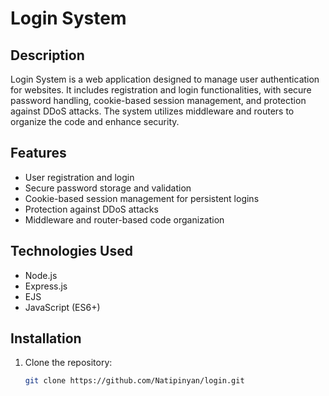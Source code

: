 # Login System

## Description
Login System is a web application designed to manage user authentication for websites. It includes registration and login functionalities, with secure password handling, cookie-based session management, and protection against DDoS attacks. The system utilizes middleware and routers to organize the code and enhance security.

## Features
- User registration and login
- Secure password storage and validation
- Cookie-based session management for persistent logins
- Protection against DDoS attacks
- Middleware and router-based code organization

## Technologies Used
- Node.js
- Express.js
- EJS
- JavaScript (ES6+)

## Installation
1. Clone the repository:
   ```sh
   git clone https://github.com/Natipinyan/login.git
